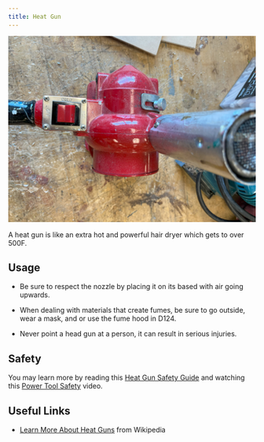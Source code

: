 ```yaml
---
title: Heat Gun
---
```


![Heat Gun](heat-gun.jpg)

A heat gun is like an extra hot and powerful hair dryer which gets to over 500F.

## Usage

* Be sure to respect the nozzle by placing it on its based with air going upwards.

* When dealing with materials that create fumes, be sure to go outside, wear a mask, and or use the fume hood in D124.

* Never point a head gun at a person, it can result in serious injuries.

## Safety

You may learn more by reading this [Heat Gun Safety Guide](https://www.powertoolinstitute.com/pti-includes/pdfs/Tool-Specific-Files/Heat-Guns.pdf) and
watching this [Power Tool Safety](http://www.powertoolinstitute.com/pti-pages/videos/Power-Tool-Safety-Video-2018/index.html) video.

## Useful Links

* [Learn More About Heat Guns](https://en.wikipedia.org/wiki/heat_gun) from Wikipedia
